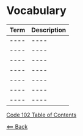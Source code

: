 
# Vocabulary

| **Term**| **Description** | 
|  :----: |  ----  |   
|   ----  |  ----  | 
|   ----  |  ----  |
|   ----  |  ----  |
|   ----  |  ----  |
|   ----  |  ----  |
|   ----  |  ----  |
|   ----  |  ----  |

[Code 102 Table of Contents](CodeFellows_102.md)

[<== Back](README.md)

